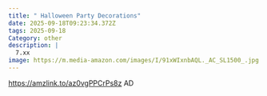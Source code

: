 ```yaml
---
title: " Halloween Party Decorations"
date: 2025-09-18T09:23:34.372Z
tags: 2025-09-18
Category: other
description: |
  7.xx
image: https://m.media-amazon.com/images/I/91xWIxnbAQL._AC_SL1500_.jpg
---
```


https://amzlink.to/az0vgPPCrPs8z
AD